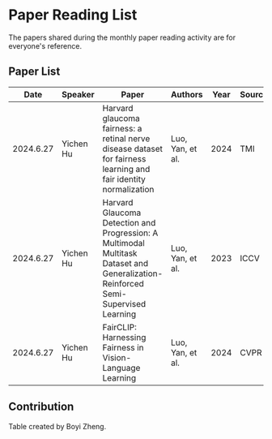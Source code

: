 # Paper Reading List

The papers shared during the monthly paper reading activity are for everyone's reference.

## Paper List

| Date | Speaker | Paper | Authors | Year |Source |
| ---- | --------- | ------------------- | ------ |------ |--------|
| 2024.6.27   | Yichen Hu| Harvard glaucoma fairness: a retinal nerve disease dataset for fairness learning and fair identity normalization | Luo, Yan, et al. | 2024 | TMI |
| 2024.6.27   | Yichen Hu| Harvard Glaucoma Detection and Progression: A Multimodal Multitask Dataset and Generalization-Reinforced Semi-Supervised Learning | Luo, Yan, et al. | 2023 | ICCV |
| 2024.6.27   | Yichen Hu| FairCLIP: Harnessing Fairness in Vision-Language Learning | Luo, Yan, et al.| 2024 | CVPR |


## Contribution

Table created by Boyi Zheng.


